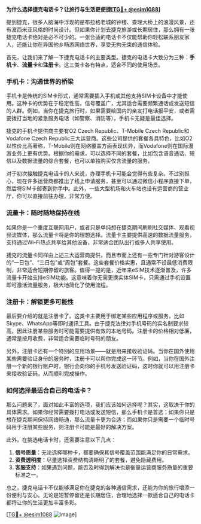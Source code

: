 **为什么选择捷克电话卡？让旅行与生活更便捷[[TG💪+ @esim1088](https://t.me/s/esim1088)]**

提到捷克，很多人脑海中浮现的是布拉格老城的钟楼、查理大桥上的浪漫风景，还有波西米亚风格的时尚设计。但如果你计划去捷克旅游或长期居住，那么拥有一张捷克电话卡绝对是必不可少的。一张合适的电话卡不仅能帮助你轻松联系朋友家人，还能让你在异国他乡畅游网络世界，享受无拘无束的通信体验。

首先，让我们来了解一下捷克电话卡的主要类型。捷克的电话卡大致分为三种：**手机卡**、**流量卡**和**注册卡**。这三类卡各有特点，适合不同的使用场景。

### **手机卡：沟通世界的桥梁**

手机卡是传统的SIM卡形式，通常需要插入手机或其他支持SIM卡设备中才能使用。这种卡的优势在于稳定性高，信号覆盖广，尤其适合需要频繁通话或发送短信的人群。例如，当你在捷克旅行时，如果需要给国内的亲友打电话报平安，或者需要拨打当地的紧急服务电话（如警察、消防等），手机卡无疑是最佳选择。

捷克的手机卡提供商主要有O2 Czech Republic、T-Mobile Czech Republic和Vodafone Czech Republic三大运营商。这些公司提供的套餐各具特色，比如O2以性价比高著称，T-Mobile则在网络覆盖方面表现优异，而Vodafone则在国际漫游业务上更有优势。根据你的需求，可以选择不同的套餐，比如包含语音通话、短信以及数据流量的综合套餐，也可以单独购买仅含流量的服务。

对于初次接触捷克电话卡的人来说，办理手机卡可能会觉得有些复杂。不过别担心，现在许多运营商都推出了线上申请服务，甚至可以通过微信小程序直接下单，然后将SIM卡邮寄到你手中。此外，一些大型机场和火车站也设有运营商的营业厅，你可以直接前往办理，非常方便。

### **流量卡：随时随地保持在线**

如果你是一个重度互联网用户，或者只是单纯想在捷克期间刷刷社交媒体、观看视频流媒体，那么流量卡将是你的理想选择。流量卡主要提供高速的数据流量服务，支持通过Wi-Fi热点共享给其他设备，非常适合团队出行或多人共享使用。

捷克的流量卡同样由上述三大运营商提供，而且市面上还有一些专门针对游客设计的“一日包”、“三日包”或“周包”套餐。这些套餐价格实惠，且通常不设最低消费限制，非常适合短期停留的旅客。值得一提的是，近年来eSIM技术逐渐普及，许多流量卡开始支持eSIM功能。这意味着你无需更换实体SIM卡，只需通过手机设置即可激活流量服务，极大地简化了使用流程。

### **注册卡：解锁更多可能性**

最后要介绍的就是注册卡了。这类卡主要用于绑定某些应用程序或服务，比如Skype、WhatsApp等即时通讯工具。由于捷克法律对手机号码的实名制要求较高，因此注册某些服务时可能需要提供有效的本地号码。注册卡的价格相对低廉，通常是按月收费，非常适合需要临时号码的朋友。

另外，注册卡还有一个特别的应用场景——就是用来接收验证码。当你在国外使用某些需要验证身份的服务时，注册卡可以帮你完成这一环节。例如，当你在国外注册一个新的银行账户时，银行会向你的手机号发送验证码，这时你就可以用注册卡来接收验证码，从而顺利完成操作。

### **如何选择最适合自己的电话卡？**

那么问题来了，面对如此丰富的选项，我们应该如何选择呢？其实，这取决于你的具体需求。如果你经常需要拨打电话或发送短信，那么手机卡是首选；如果你只是想在捷克期间保持网络畅通，那么流量卡更为合适；而如果你只是需要一个临时号码用于注册某些服务，则注册卡可能是最好的解决方案。

此外，在挑选电话卡时，还需要注意以下几点：

1. **信号质量**：无论选择哪种卡，都要确保其信号覆盖范围能满足你的日常需求。
2. **资费透明度**：尽量选择资费结构清晰明了的套餐，避免隐藏费用。
3. **客服支持**：如果遇到问题，能否及时得到解决也是衡量运营商服务质量的重要标准之一。

总之，捷克电话卡不仅能够满足你在捷克的各种通信需求，还能为你的旅行增添一份便利与安心。无论是短暂停留还是长期居住，合理地选择一款适合自己的电话卡都将让你的生活更加丰富多彩。

[[TG💪+ @esim1088](https://t.me/s/esim1088) ![Image](https://i.postimg.cc/4NQfJmqS/Snipaste-2025-05-13-00-14-12.png)]